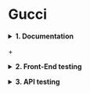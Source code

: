 # Gucci
**<details><summary>1. Documentation</summary>**
- Test Plan
- Test Cases
- Traceability Matrix
</details>

+**<details><summary>2. Front-End testing</summary>**

<details><summary>Selenium WebDriver</summary>

- 
</details>

<details><summary>Playwrite</summary>
spoiler content
</details>

</details>

**<details><summary>3. API testing</summary>**
* Postman API
  * Tests
  * Environment
</details>
